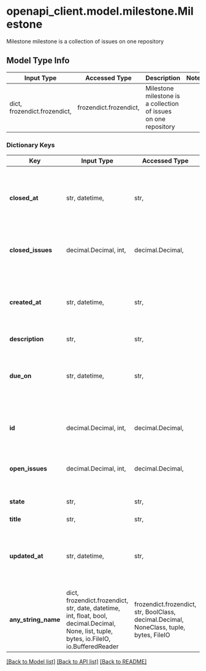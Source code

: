 # openapi_client.model.milestone.Milestone

Milestone milestone is a collection of issues on one repository

## Model Type Info
Input Type | Accessed Type | Description | Notes
------------ | ------------- | ------------- | -------------
dict, frozendict.frozendict,  | frozendict.frozendict,  | Milestone milestone is a collection of issues on one repository | 

### Dictionary Keys
Key | Input Type | Accessed Type | Description | Notes
------------ | ------------- | ------------- | ------------- | -------------
**closed_at** | str, datetime,  | str,  |  | [optional] value must conform to RFC-3339 date-time
**closed_issues** | decimal.Decimal, int,  | decimal.Decimal,  |  | [optional] value must be a 64 bit integer
**created_at** | str, datetime,  | str,  |  | [optional] value must conform to RFC-3339 date-time
**description** | str,  | str,  |  | [optional] 
**due_on** | str, datetime,  | str,  |  | [optional] value must conform to RFC-3339 date-time
**id** | decimal.Decimal, int,  | decimal.Decimal,  |  | [optional] value must be a 64 bit integer
**open_issues** | decimal.Decimal, int,  | decimal.Decimal,  |  | [optional] value must be a 64 bit integer
**state** | str,  | str,  | StateType issue state type | [optional] 
**title** | str,  | str,  |  | [optional] 
**updated_at** | str, datetime,  | str,  |  | [optional] value must conform to RFC-3339 date-time
**any_string_name** | dict, frozendict.frozendict, str, date, datetime, int, float, bool, decimal.Decimal, None, list, tuple, bytes, io.FileIO, io.BufferedReader | frozendict.frozendict, str, BoolClass, decimal.Decimal, NoneClass, tuple, bytes, FileIO | any string name can be used but the value must be the correct type | [optional]

[[Back to Model list]](../../README.md#documentation-for-models) [[Back to API list]](../../README.md#documentation-for-api-endpoints) [[Back to README]](../../README.md)

